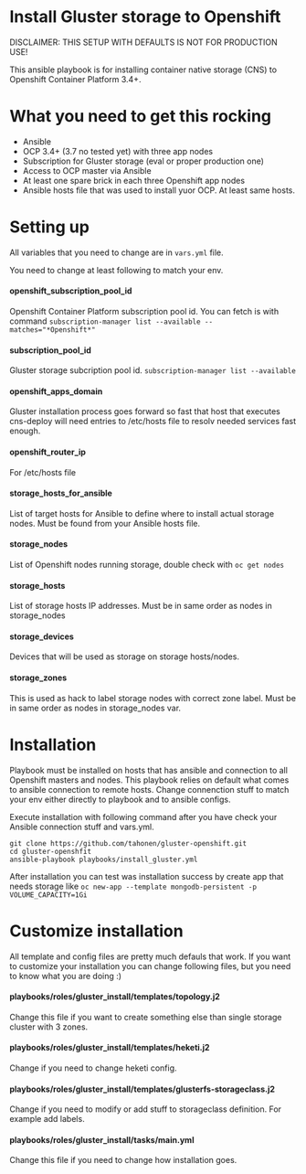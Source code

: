 # Install Gluster storage to Openshift

DISCLAIMER: THIS SETUP WITH DEFAULTS IS NOT FOR PRODUCTION USE!

This ansible playbook is for installing container native storage (CNS) to Openshift Container Platform 3.4+.

# What you need to get this rocking

- Ansible
- OCP 3.4+ (3.7 no tested yet) with three app nodes
- Subscription for Gluster storage (eval or proper production one)
- Access to OCP master via Ansible
- At least one spare brick in each three Openshift app nodes
- Ansible hosts file that was used to install yuor OCP. At least same hosts.

# Setting up

All variables that you need to change are in `vars.yml` file.

You need to change at least following to match your env.

#### openshift_subscription_pool_id
Openshift Container Platform subscription pool id. You can fetch is with command `subscription-manager list --available --matches="*Openshift*"`

#### subscription_pool_id
Gluster storage subcription pool id. `subscription-manager list --available`

#### openshift_apps_domain
Gluster installation process goes forward so fast that host that executes cns-deploy will need entries to /etc/hosts file to resolv needed services fast enough.
#### openshift_router_ip
For /etc/hosts file
#### storage_hosts_for_ansible
List of target hosts for Ansible to define where to install actual storage nodes. Must be found from your Ansible hosts file.
#### storage_nodes
List of Openshift nodes running storage, double check with `oc get nodes`
#### storage_hosts
List of storage hosts IP addresses. Must be in same order as nodes in storage_nodes
#### storage_devices
Devices that will be used as storage on storage hosts/nodes.
#### storage_zones
This is used as hack to label storage nodes with correct zone label. Must be in same order as nodes in storage_nodes var.

# Installation

Playbook must be installed on hosts that has ansible and connection to all Openshift masters and nodes. This playbook relies on default what comes to ansible connection to remote hosts. Change connenction stuff to match your env either directly to playbook and to ansible configs.

Execute installation with following command after you have check your Ansible connection stuff and vars.yml.

```
git clone https://github.com/tahonen/gluster-openshift.git
cd gluster-openshfit
ansible-playbook playbooks/install_gluster.yml
```

After installation you can test was installation success by create app that needs storage like `oc new-app --template mongodb-persistent -p VOLUME_CAPACITY=1Gi`

# Customize installation

All template and config files are pretty much defauls that work. If you want to customize your installation you can change following files, but you need to know what you are doing :)

#### playbooks/roles/gluster_install/templates/topology.j2
Change this file if you want to create something else than single storage cluster with 3 zones.

#### playbooks/roles/gluster_install/templates/heketi.j2
Change if you need to change heketi config.

#### playbooks/roles/gluster_install/templates/glusterfs-storageclass.j2
Change if you need to modify or add stuff to storageclass definition. For example add labels.

#### playbooks/roles/gluster_install/tasks/main.yml
Change this file if you need to change how installation goes.
